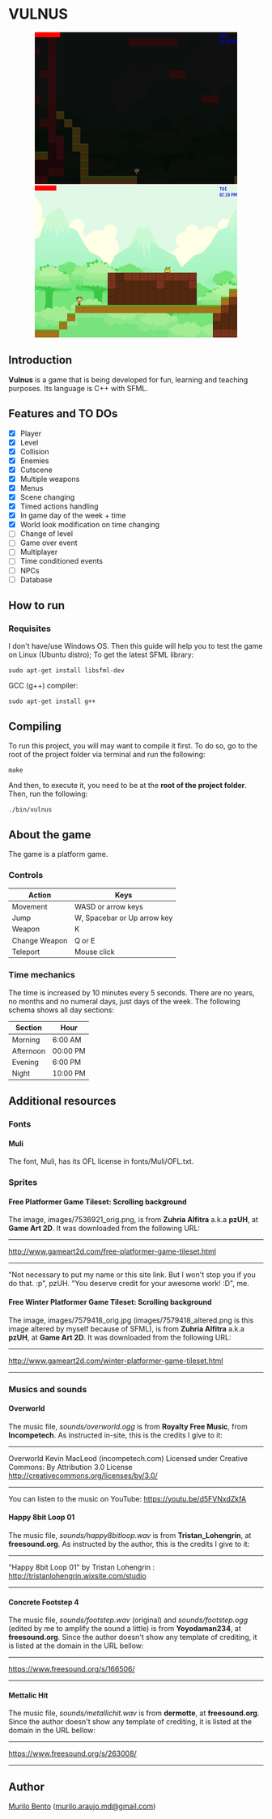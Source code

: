 # VULNUS

<p align="center">
<img src ="./images/screenshotnight.png" width=400>
<img src ="./images/screenshotafternoon.png" width=400>
</p>

## Introduction

**Vulnus** is a game that is being developed for fun, learning and teaching purposes. Its language is C++ with SFML.

## Features and TO DOs

- [x] Player
- [x] Level
- [x] Collision
- [x] Enemies
- [x] Cutscene
- [x] Multiple weapons
- [x] Menus
- [x] Scene changing
- [x] Timed actions handling
- [x] In game day of the week + time
- [x] World look modification on time changing
- [ ] Change of level
- [ ] Game over event
- [ ] Multiplayer
- [ ] Time conditioned events
- [ ] NPCs
- [ ] Database

## How to run

### Requisites
I don't have/use Windows OS. Then this guide will help you to test the game on Linux (Ubuntu distro);
To get the latest SFML library:
```
sudo apt-get install libsfml-dev
```

GCC (g++) compiler:
```
sudo apt-get install g++
```

## Compiling
To run this project, you will may want to compile it first. To do so, go to the root of the project folder via terminal and run the following:
```
make
```

And then, to execute it, you need to be at the **root of the project folder**. Then, run the following:
```
./bin/vulnus
```

## About the game

The game is a platform game.

### Controls

| Action | Keys
-------- | ---
| Movement | WASD or arrow keys
| Jump | W, Spacebar or Up arrow key
| Weapon | K
| Change Weapon | Q or E
| Teleport | Mouse click

### Time mechanics

The time is increased by 10 minutes every 5 seconds. There are no years, no months and no numeral days, just days of the week. The following schema shows all day sections:

| Section | Hour
------ | -------
| Morning | 6:00 AM
| Afternoon | 00:00 PM
| Evening | 6:00 PM
| Night | 10:00 PM

## Additional resources

### Fonts

#### Muli

The font, Muli, has its OFL license in fonts/Muli/OFL.txt.

### Sprites

#### Free Platformer Game Tileset: Scrolling background

The image, images/7536921_orig.png, is from **Zuhria Alfitra** a.k.a **pzUH**, at **Game Art 2D**. It was downloaded from the following URL:
- - -
http://www.gameart2d.com/free-platformer-game-tileset.html
- - -
"Not necessary to put my name or this site link. But I won't stop you if you do that. :p", pzUH. "You deserve credit for your awesome work! :D", me.

#### Free Winter Platformer Game Tileset: Scrolling background

The image, images/7579418\_orig.jpg (images/7579418\_altered.png is this image altered by myself because of SFML), is from **Zuhria Alfitra** a.k.a **pzUH**, at **Game Art 2D**. It was downloaded from the following URL:
- - -
http://www.gameart2d.com/winter-platformer-game-tileset.html
- - -

### Musics and sounds

#### Overworld

The music file, *sounds/overworld.ogg* is from **Royalty Free Music**, from **Incompetech**. As instructed in-site, this is the credits I give to it:
- - -
Overworld Kevin MacLeod (incompetech.com)
Licensed under Creative Commons: By Attribution 3.0 License
http://creativecommons.org/licenses/by/3.0/
- - -
You can listen to the music on YouTube: https://youtu.be/d5FVNxdZkfA

#### Happy 8bit Loop 01

The music file, *sounds/happy8bitloop.wav* is from **Tristan_Lohengrin**, at **freesound.org**. As instructed by the author, this is the credits I give to it:
- - -
"Happy 8bit Loop 01" by Tristan Lohengrin : http://tristanlohengrin.wixsite.com/studio
- - -

#### Concrete Footstep 4

The music file, *sounds/footstep.wav* (original) and *sounds/footstep.ogg* (edited by me to amplify the sound a little) is from **Yoyodaman234**, at **freesound.org**. Since the author doesn't show any template of crediting, it is listed at the domain in the URL bellow:
- - -
https://www.freesound.org/s/166506/
- - -

#### Mettalic Hit

The music file, *sounds/metallichit.wav* is from **dermotte**, at **freesound.org**. Since the author doesn't show any template of crediting, it is listed at the domain in the URL bellow:
- - -
https://www.freesound.org/s/263008/
- - -

## Author

[Murilo Bento](https://github.com/murilobnt) (murilo.araujo.md@gmail.com)